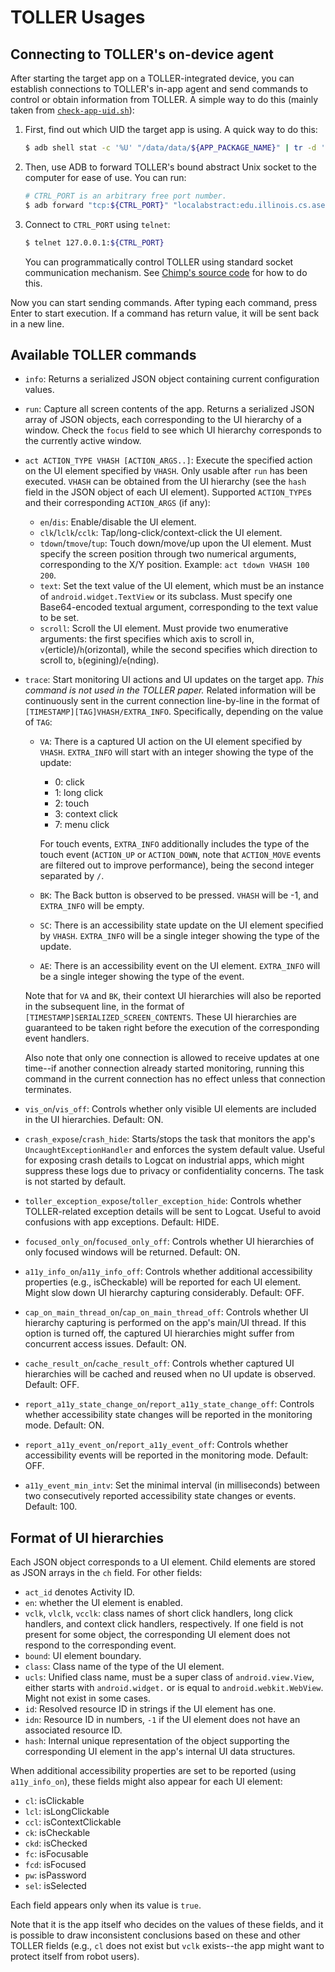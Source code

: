 # TOLLER Usages

## Connecting to TOLLER's on-device agent

After starting the target app on a TOLLER-integrated device, you can establish connections to TOLLER's in-app agent and send commands to control or obtain information from TOLLER. A simple way to do this (mainly taken from [`check-app-uid.sh`](useful-scripts/check-app-uid.sh)):

1. First, find out which UID the target app is using. A quick way to do this:

    ```bash
    $ adb shell stat -c '%U' "/data/data/${APP_PACKAGE_NAME}" | tr -d '[:space:]' | xargs adb shell id -u | tr -d '[:space:]'
    ```

2. Then, use ADB to forward TOLLER's bound abstract Unix socket to the computer for ease of use. You can run:

    ```bash
    # CTRL_PORT is an arbitrary free port number.
    $ adb forward "tcp:${CTRL_PORT}" "localabstract:edu.illinois.cs.ase.uianalyzer.p${TEST_APP_UID}"
    ```

3. Connect to `CTRL_PORT` using `telnet`:

    ```bash
    $ telnet 127.0.0.1:${CTRL_PORT}
    ```

    You can programmatically control TOLLER using standard socket communication mechanism. See [Chimp's source code](test-tools/chimp/main-chimp-enhanced.py) for how to do this.

Now you can start sending commands. After typing each command, press Enter to start execution. If a command has return value, it will be sent back in a new line.

## Available TOLLER commands

* `info`: Returns a serialized JSON object containing current configuration values.
* `run`: Capture all screen contents of the app. Returns a serialized JSON array of JSON objects, each corresponding to the UI hierarchy of a window. Check the `focus` field to see which UI hierarchy corresponds to the currently active window.
* `act ACTION_TYPE VHASH [ACTION_ARGS..]`: Execute the specified action on the UI element specified by `VHASH`. Only usable after `run` has been executed. `VHASH` can be obtained from the UI hierarchy (see the `hash` field in the JSON object of each UI element). Supported `ACTION_TYPE`s and their corresponding `ACTION_ARGS` (if any):

  - `en`/`dis`: Enable/disable the UI element.
  - `clk`/`lclk`/`cclk`: Tap/long-click/context-click the UI element.
  - `tdown`/`tmove`/`tup`: Touch down/move/up upon the UI element. Must specify the screen position through two numerical arguments, corresponding to the X/Y position. Example: `act tdown VHASH 100 200`.
  - `text`: Set the text value of the UI element, which must be an instance of `android.widget.TextView` or its subclass. Must specify one Base64-encoded textual argument, corresponding to the text value to be set.
  - `scroll`: Scroll the UI element. Must provide two enumerative arguments: the first specifies which axis to scroll in, `v`(erticle)/`h`(orizontal), while the second specifies which direction to scroll to, `b`(egining)/`e`(nding).

* `trace`: Start monitoring UI actions and UI updates on the target app. *This command is not used in the TOLLER paper.* Related information will be continuously sent in the current connection line-by-line in the format of `[TIMESTAMP][TAG]VHASH/EXTRA_INFO`. Specifically, depending on the value of `TAG`:
  - `VA`: There is a captured UI action on the UI element specified by `VHASH`. `EXTRA_INFO` will start with an integer showing the type of the update:

    * 0: click
    * 1: long click
    * 2: touch
    * 3: context click
    * 7: menu click

    For touch events, `EXTRA_INFO` additionally includes the type of the touch event (`ACTION_UP` or `ACTION_DOWN`, note that `ACTION_MOVE` events are filtered out to improve performance), being the second integer separated by `/`.
  - `BK`: The Back button is observed to be pressed. `VHASH` will be -1, and `EXTRA_INFO` will be empty.
  - `SC`: There is an accessibility state update on the UI element specified by `VHASH`. `EXTRA_INFO` will be a single integer showing the type of the update.
  - `AE`: There is an accessibility event on the UI element. `EXTRA_INFO` will be a single integer showing the type of the event.

  Note that for `VA` and `BK`, their context UI hierarchies will also be reported in the subsequent line, in the format of `[TIMESTAMP]SERIALIZED_SCREEN_CONTENTS`. These UI hierarchies are guaranteed to be taken right before the execution of the corresponding event handlers.

  Also note that only one connection is allowed to receive updates at one time--if another connection already started monitoring, running this command in the current connection has no effect unless that connection terminates.
* `vis_on`/`vis_off`: Controls whether only visible UI elements are included in the UI hierarchies. Default: ON.
* `crash_expose`/`crash_hide`: Starts/stops the task that monitors the app's `UncaughtExceptionHandler` and enforces the system default value. Useful for exposing crash details to Logcat on industrial apps, which might suppress these logs due to privacy or confidentiality concerns. The task is not started by default.
* `toller_exception_expose`/`toller_exception_hide`: Controls whether TOLLER-related exception details will be sent to Logcat. Useful to avoid confusions with app exceptions. Default: HIDE.
* `focused_only_on`/`focused_only_off`: Controls whether UI hierarchies of only focused windows will be returned. Default: ON.
* `a11y_info_on`/`a11y_info_off`: Controls whether additional accessibility properties (e.g., isCheckable) will be reported for each UI element. Might slow down UI hierarchy capturing considerably. Default: OFF.
* `cap_on_main_thread_on`/`cap_on_main_thread_off`: Controls whether UI hierarchy capturing is performed on the app's main/UI thread. If this option is turned off, the captured UI hierarchies might suffer from concurrent access issues. Default: ON.
* `cache_result_on`/`cache_result_off`: Controls whether captured UI hierarchies will be cached and reused when no UI update is observed. Default: OFF.
* `report_a11y_state_change_on`/`report_a11y_state_change_off`: Controls whether accessibility state changes will be reported in the monitoring mode. Default: ON.
* `report_a11y_event_on`/`report_a11y_event_off`: Controls whether accessibility events will be reported in the monitoring mode. Default: OFF.
* `a11y_event_min_intv`: Set the minimal interval (in milliseconds) between two consecutively reported accessibility state changes or events. Default: 100.

## Format of UI hierarchies

Each JSON object corresponds to a UI element. Child elements are stored as JSON arrays in the `ch` field. For other fields:

- `act_id` denotes Activity ID.
- `en`: whether the UI element is enabled.
- `vclk`, `vlclk`, `vcclk`: class names of short click handlers, long click handlers, and context click handlers, respectively. If one field is not present for some object, the corresponding UI element does not respond to the corresponding event.
- `bound`: UI element boundary.
- `class`: Class name of the type of the UI element.
- `ucls`: Unified class name, must be a super class of `android.view.View`, either starts with `android.widget.` or is equal to `android.webkit.WebView`. Might not exist in some cases.
- `id`: Resolved resource ID in strings if the UI element has one.
- `idn`: Resource ID in numbers, `-1` if the UI element does not have an associated resource ID.
- `hash`: Internal unique representation of the object supporting the corresponding UI element in the app's internal UI data structures.

When additional accessibility properties are set to be reported (using `a11y_info_on`), these fields might also appear for each UI element:

- `cl`: isClickable
- `lcl`: isLongClickable
- `ccl`: isContextClickable
- `ck`: isCheckable
- `ckd`: isChecked
- `fc`: isFocusable
- `fcd`: isFocused
- `pw`: isPassword
- `sel`: isSelected

Each field appears only when its value is `true`.

Note that it is the app itself who decides on the values of these fields, and it is possible to draw inconsistent conclusions based on these and other TOLLER fields (e.g., `cl` does not exist but `vclk` exists--the app might want to protect itself from robot users).